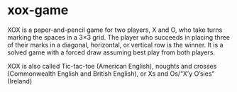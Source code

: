 # xox-game 

XOX is a paper-and-pencil game for two players, X and O, who take turns marking the spaces in a 3×3 grid. The player who succeeds in placing three of their marks in a diagonal, horizontal, or vertical row is the winner. It is a solved game with a forced draw assuming best play from both players.

XOX is also called Tic-tac-toe (American English), noughts and crosses (Commonwealth English and British English), or Xs and Os/“X’y O’sies” (Ireland)
